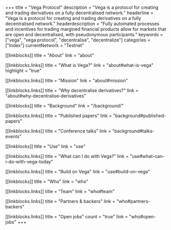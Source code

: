 +++
title = "Vega Protocol"
description = "Vega is a protocol for creating and trading derivatives on a fully decentralised network."
headerline = "Vega is a protocol for creating and trading derivatives on a fully decentralised network."
headerdescription = "Fully automated processes and incentives for trading margined financial products allow for markets that are open and decentralised, with pseudonymous participants."
keywords = ["vega", "vega protocol", "decentralise", "decentralize"]
categories = ["Index"]
currentNetwork = "Testnet"

[[linkblocks]]
  title = "About"
  link = "about"

  [[linkblocks.links]]
  title = "What is Vega?"
  link = "about#what-is-vega"
  highlight = "true"

  [[linkblocks.links]]
  title = "Mission"
  link = "about#mission"

  [[linkblocks.links]]
  title = "Why decentralise derivatives?"
  link = "about#why-decentralise-derivatives"

[[linkblocks]]
  title = "Background"
  link = "/background/"

  [[linkblocks.links]]
  title = "Published papers"
  link = "background#published-papers"

  [[linkblocks.links]]
  title = "Conference talks"
  link = "background#talks-events"

[[linkblocks]]
  title = "Use"
  link = "use"

  [[linkblocks.links]]
  title = "What can I do with Vega?"
  link = "use#what-can-i-do-with-vega-today"

  [[linkblocks.links]]
  title = "Build on Vega"
  link = "use#build-on-vega"

[[linkblocks]]
  title = "Who"
  link = "who"

  [[linkblocks.links]]
  title = "Team"
  link = "who#team"

  [[linkblocks.links]]
  title = "Partners & backers"
  link = "who#partners-backers"

  [[linkblocks.links]]
  title = "Open jobs"
  count = "true"
  link = "who#open-jobs"
+++

